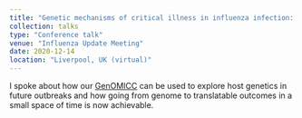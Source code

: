 ```yaml
---
title: "Genetic mechanisms of critical illness in influenza infection: pandemic proof of principle"
collection: talks
type: "Conference talk"
venue: "Influenza Update Meeting"
date: 2020-12-14
location: "Liverpool, UK (virtual)"
---
```


I spoke about how our [GenOMICC](www.genomicc.org) can be used to explore host genetics in future outbreaks and how going from genome to translatable outcomes in a small space of time is now achievable.
